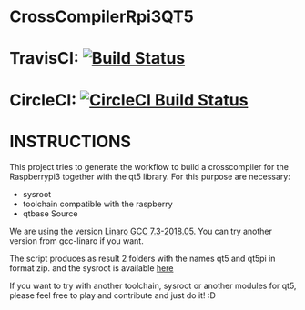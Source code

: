 # CrossCompilerRpi3QT5


# TravisCI: [![Build Status](https://travis-ci.com/gpmontt/CrossCompilerRpi3QT5.svg?branch=master)](https://travis-ci.com/gpmontt/CrossCompilerRpi3QT5)


# CircleCI: [![CircleCI Build Status](https://circleci.com/gh/gpmontt/CrossCompilerRpi3QT5.svg?style=shield)](https://circleci.com/gh/gpmontt/CrossCompilerRpi3QT5r)


# INSTRUCTIONS

This project tries to generate the workflow to build a crosscompiler for the Raspberrypi3 together with the qt5 library.
For this purpose are necessary:
- sysroot
- toolchain compatible with the raspberry
- qtbase Source 

We are using the version [Linaro GCC 7.3-2018.05](https://releases.linaro.org/components/toolchain/binaries/latest-7/). You can try another version from gcc-linaro if you want. 

The script produces as result 2 folders with the names qt5 and qt5pi in format zip. 
and the sysroot is available [here](https://www.dropbox.com/s/4nm8saa2snh8un4/rpiSysroot-2018-06-27-raspbian-stretch-lite-updated.tar.xz?dl=0)


If you want to try with another toolchain, sysroot or another modules for qt5, please feel free to play and contribute and just do it! :D
